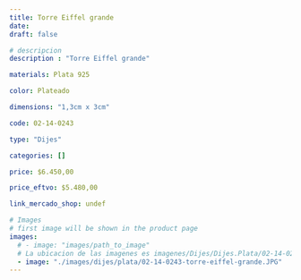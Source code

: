```yaml
---
title: Torre Eiffel grande
date: 
draft: false

# descripcion
description : "Torre Eiffel grande"

materials: Plata 925

color: Plateado

dimensions: "1,3cm x 3cm"

code: 02-14-0243

type: "Dijes"

categories: []

price: $6.450,00

price_eftvo: $5.480,00

link_mercado_shop: undef

# Images
# first image will be shown in the product page
images:
  # - image: "images/path_to_image"
  # La ubicacion de las imagenes es imagenes/Dijes/Dijes.Plata/02-14-0243-torre-eiffel-grande
  - image: "./images/dijes/plata/02-14-0243-torre-eiffel-grande.JPG"
---
```

